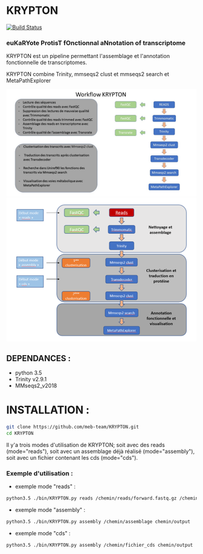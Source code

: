 # KRYPTON



[![Build Status](https://github.com/meb-team/CRYPTON.git)](https://github.com/meb-team/CRYPTON)

### euKaRYote ProtisT fOnctionnal aNnotation of transcriptome



KRYPTON est un pipeline permettant l'assemblage et l'annotation fonctionnelle de transcriptomes.

KRYPTON combine Trinity, mmseqs2 clust et mmseqs2 search et MetaPathExplorer

![Workflow Krypton](https://github.com/meb-team/KRYPTON/blob/master/Diapo%20workflow%20Krypton.jpg)
![Workflow Krypton](https://github.com/meb-team/KRYPTON/blob/master/Workflow_KRYPTON.PNG)

## DEPENDANCES :

  - python 3.5
  - Trinity v2.9.1
  - MMseqs2_v2018

# INSTALLATION :

```sh
git clone https://github.com/meb-team/KRYPTON.git
cd KRYPTON
```

Il y'a trois modes d'utilisation de KRYPTON; soit avec des reads (mode="reads"), soit avec un assemblage déjà réalisé (mode="assembly"), soit avec un fichier contenant les cds (mode="cds").

### Exemple d'utilisation :



 - exemple mode "reads" :

```sh
python3.5 ./bin/KRYPTON.py reads /chemin/reads/forward.fastq.gz /chemin/reads/reverse.fastq.gz /chemin/output
```
- exemple mode "assembly" : 
```sh
python3.5 ./bin/KRYPTON.py assembly /chemin/assemblage chemin/output
```
- exemple mode "cds" : 
```sh
python3.5 ./bin/KRYPTON.py assembly /chemin/fichier_cds chemin/output
```


